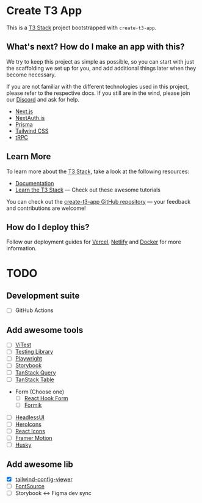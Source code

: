 # Create T3 App

This is a [T3 Stack](https://create.t3.gg/) project bootstrapped with `create-t3-app`.

## What's next? How do I make an app with this?

We try to keep this project as simple as possible, so you can start with just the scaffolding we set up for you, and add additional things later when they become necessary.

If you are not familiar with the different technologies used in this project, please refer to the respective docs. If you still are in the wind, please join our [Discord](https://t3.gg/discord) and ask for help.

- [Next.js](https://nextjs.org)
- [NextAuth.js](https://next-auth.js.org)
- [Prisma](https://prisma.io)
- [Tailwind CSS](https://tailwindcss.com)
- [tRPC](https://trpc.io)

## Learn More

To learn more about the [T3 Stack](https://create.t3.gg/), take a look at the following resources:

- [Documentation](https://create.t3.gg/)
- [Learn the T3 Stack](https://create.t3.gg/en/faq#what-learning-resources-are-currently-available) — Check out these awesome tutorials

You can check out the [create-t3-app GitHub repository](https://github.com/t3-oss/create-t3-app) — your feedback and contributions are welcome!

## How do I deploy this?

Follow our deployment guides for [Vercel](https://create.t3.gg/en/deployment/vercel), [Netlify](https://create.t3.gg/en/deployment/netlify) and [Docker](https://create.t3.gg/en/deployment/docker) for more information.

# TODO

## Development suite

- [ ] GitHub Actions

## Add awesome tools

- [ ] [ViTest](https://vitest.dev/)
- [ ] [Testing Library](https://testing-library.com/)
- [ ] [Playwright](https://playwright.dev/)
- [ ] [Storybook](https://storybook.js.org/)
- [ ] [TanStack Query](https://tanstack.com/query/latest)
- [ ] [TanStack Table](https://tanstack.com/table/latest)
- Form (Choose one)
  - [ ] [React Hook Form](https://react-hook-form.com/)
  - [ ] [Formik](https://formik.org/)
- [ ] [HeadlessUI](https://headlessui.dev/)
- [ ] [HeroIcons](https://heroicons.com/)
- [ ] [React Icons](https://react-icons.github.io/react-icons/)
- [ ] [Framer Motion](https://www.framer.com/motion/)
- [ ] [Husky](https://typicode.github.io/husky/#/)

## Add awesome lib
- [x] [tailwind-config-viewer](https://github.com/rogden/tailwind-config-viewer)
- [ ] [FontSource](https://fontsource.org/)
- [ ] Storybook <-> Figma dev sync

